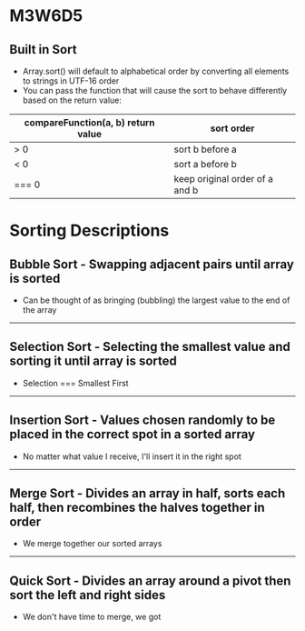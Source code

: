 # M3W6D5

## Built in Sort

- Array.sort() will default to alphabetical order by converting all elements to strings in UTF-16 order
- You can pass the function that will cause the sort to behave differently based on the return value:

| compareFunction(a, b) return value | sort order                     |
| ---------------------------------- | ------------------------------ |
| > 0                                | sort b before a                |
| < 0                                | sort a before b                |
| === 0                              | keep original order of a and b |


# Sorting Descriptions

## Bubble Sort - Swapping adjacent pairs until array is sorted

- Can be thought of as bringing (bubbling) the largest value to the end of the array

---

## Selection Sort - Selecting the smallest value and sorting it until array is sorted

- Selection === Smallest First

---

## Insertion Sort - Values chosen randomly to be placed in the correct spot in a sorted array

- No matter what value I receive, I'll insert it in the right spot

---

## Merge Sort - Divides an array in half, sorts each half, then recombines the halves together in order

- We merge together our sorted arrays

---

## Quick Sort - Divides an array around a pivot then sort the left and right sides

- We don't have time to merge, we got